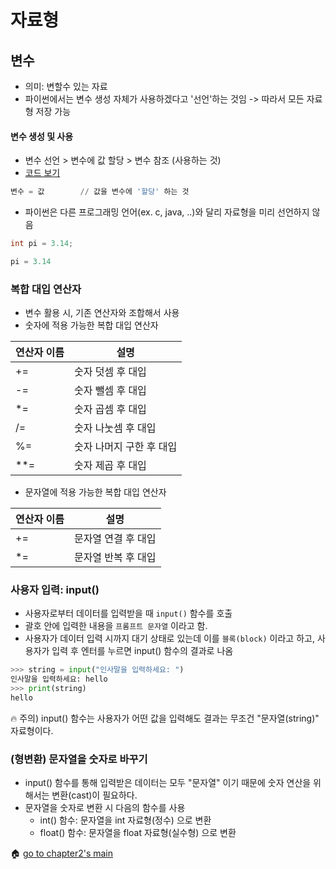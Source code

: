 # 자료형

## 변수
- 의미: 변할수 있는 자료
- 파이썬에서는 변수 생성 자체가 사용하겠다고 '선언'하는 것임 -> 따라서 모든 자료형 저장 가능

#### 변수 생성 및 사용
- 변수 선언 > 변수에 값 할당 > 변수 참조 (사용하는 것)
- [코드 보기](./variable.py)
``` python
변수 = 값        // 값을 변수에 '할당' 하는 것
```
- 파이썬은 다른 프로그래밍 언어(ex. c, java, ..)와 달리 자료형을 미리 선언하지 않음
``` c
int pi = 3.14;
```
``` python
pi = 3.14
```

### 복합 대입 연산자
- 변수 활용 시, 기존 연산자와 조합해서 사용
- 숫자에 적용 가능한 복합 대입 연산자

| 연산자 이름 | 설명 |
| ----------- | ---- |
|     +=      | 숫자 덧셈 후 대입 |
|     -=      | 숫자 뺄셈 후 대입 |
|     *=      | 숫자 곱셈 후 대입 |
|     /=      | 숫자 나눗셈 후 대입 |
|     %=      | 숫자 나머지 구한 후 대입 |
|     **=     | 숫자 제곱 후 대입 |

- 문자열에 적용 가능한 복합 대입 연산자

| 연산자 이름 | 설명 |
| ----------- | ---- |
|     +=      | 문자열 연결 후 대입 |
|     *=      | 문자열 반복 후 대입 |


### 사용자 입력: input()
- 사용자로부터 데이터를 입력받을 때 ``input()`` 함수를 호출
- 괄호 안에 입력한 내용을 ``프롬프트 문자열`` 이라고 함.
- 사용자가 데이터 입력 시까지 대기 상태로 있는데 이를 ``블록(block)`` 이라고 하고,
  사용자가 입력 후 엔터를 누르면 input() 함수의 결과로 나옴
``` python
>>> string = input("인사말을 입력하세요: ")
인사말을 입력하세요: hello
>>> print(string)
hello
```
:fire: 주의) input() 함수는 사용자가 어떤 값을 입력해도 결과는 무조건 "문자열(string)" 자료형이다.


### (형변환) 문자열을 숫자로 바꾸기
- input() 함수를 통해 입력받은 데이터는 모두 "문자열" 이기 때문에 숫자 연산을 위해서는 변환(cast)이 필요하다.
- 문자열을 숫자로 변환 시 다음의 함수를 사용
  - int() 함수: 문자열을 int 자료형(정수) 으로 변환
  - float() 함수: 문자열을 float 자료형(실수형) 으로 변환


:house: [go to chapter2's main](./README.md)